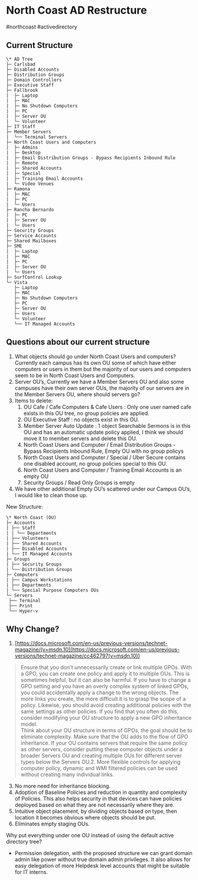 # North Coast AD Restructure
#northcoast #activedirectory 

## Current Structure

```
\* AD Tree
├─ Carlsbad
├─ Disabled Accounts
├─ Distribution Groups
├─ Domain Controllers
├─ Executive Staff
├─ Fallbrook
|  ├─ Laptop
|  ├─ MAC
|  ├─ No Shutdown Computers
|  ├─ PC
|  ├─ Server OU
|  └─ Volunteer
├─ IT Staff
├─ Member Servers
|  └── Terminal Servers
├─ North Coast Users and Computers
|  ├─ Admins
|  ├─ Desktop
|  ├─ Email Distribution Groups - Bypass Recipients Inbound Rule
|  ├─ Remote
|  ├─ Shared Accounts
|  ├─ Special
|  ├─ Training Email Accounts
|  └─ Video Venues
├─ Ramona
|  ├─ MAC
|  ├─ PC
|  └─ Users
├─ Rancho Bernardo
|  ├─ PC
|  ├─ Server OU
|  └─ Users
├─ Security Groups
├─ Service Accounts
├─ Shared Mailboxes
├─ SME
|  ├─ Laptop
|  ├─ MAC
|  ├─ PC
|  ├─ Server OU
|  └─ Users
├─ SurfControl Lookup
└─ Vista
   ├─ Laptop
   ├─ MAC
   ├─ No Shutdown Computers
   ├─ PC
   ├─ Server OU
   ├─ Users
   └─ Volunteer
   └── IT Managed Accounts
```

## Questions about our current structure

1. What objects should go under North Coast Users and computers? Currently each campus has its own OU some of which have either computers or users in them but the majority of our users and computers seem to be in North Coast Users and Computers.
2. Server OU’s, Currently we have a Member Servers OU and also some campuses have their own server OUs, the majority of our servers are in the Member Servers OU, where should servers go?
3. Items to delete:
	1. OU Cafe / Cafe Computers & Cafe Users : Only one user named cafe exists in this OU tree, no group policies are applied.
	2. OU Executive Staff : no objects exist in this OU.
	3. Member Server Auto Update : 1 object Searchable Sermons is in this OU and has an automatic update policy applied, I think we should move it to member servers and delete this OU.
	4. North Coast Users and Computer / Email Distribution Groups - Bypass Recipients Inbound Rule, Empty OU with no group policys
	5. North Coast Users and Computer / Special / Uber Secure contains one disabled account, no group policies special to this OU.
	6. North Coast Users and Computer / Training Email Accounts is an empty OU
	7. Security Groups / Read Only Groups is empty
4. We have other additional Empty OU’s scattered under our Campus OU’s, I would like to clean those up.

New Structure:

```
\* North Coast (OU)
├─ Accounts
| ├── Staff
| | └── Departments
| ├── Volunteers
| ├── Shared Accounts
| ├── Disabled Accounts
| └── IT Managed Accounts
├─ Groups
| ├── Security Groups
| └── Distribution Groups
├─ Computers
| ├── Campus Workstations
| ├── Departments
| └── Special Purpose Computers OUs 
└─ Servers
 ├── Terminal
 ├── Print
 └── Hyper-v
```

## Why Change?

1. [https://docs.microsoft.com/en-us/previous-versions/technet-magazine/(v=msdn.10](https://docs.microsoft.com/en-us/previous-versions/technet-magazine/cc462797(v=msdn.10))
> Ensure that you don't unnecessarily create or link multiple GPOs. With a GPO, you can create one policy and apply it to multiple OUs. This is sometimes helpful, but it can also be harmful. If you have to change a GPO setting and you have an overly complex system of linked GPOs, you could accidentally apply a change to the wrong objects. The more links you create, the more difficult it is to grasp the scope of a policy. Likewise, you should avoid creating additional policies with the same settings as other policies. If you find that you often do this, consider modifying your OU structure to apply a new GPO inheritance model.  
> Think about your OU structure in terms of GPOs, the goal should be to eliminate complexity. Make sure that the OU adds to the flow of GPO inheritance. If your OU contains servers that require the same policy as other servers, consider putting these computer objects under a broader Servers OU and creating multiple OUs for different server types below the Servers OU.2. More flexible controls for applying computer policy, dynamic and WMI filtered policies can be used without creating many individual links.  
3. No more need for inheritance blocking.
4. Adoption of Baseline Policies and reduction in quantity and complexity of Policies. This also helps security in that devices can have policies deployed based on what they are not necessarily where they are.
5. Intuitive object placement, by dividing objects based on type, then location it becomes obvious where objects should be put.
6. Eliminates empty staging OUs.

Why put everything under one OU instead of using the default active directory tree?

* Permission delegation, with the proposed structure we can grant domain admin like power without true domain admin privileges. It also allows for easy delegation of more Helpdesk level accounts that might be suitable for IT interns.